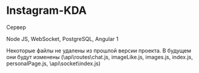 # Instagram-KDA

Сервер

Node JS, WebSocket, PostgreSQL, Angular 1

Некоторые файлы не удалены из прошлой версии проекта. В будущем они будут изменены
(\api\routes\chat.js, imageLike.js, images.js, index.js, personalPage.js, \api\socket\index.js)
